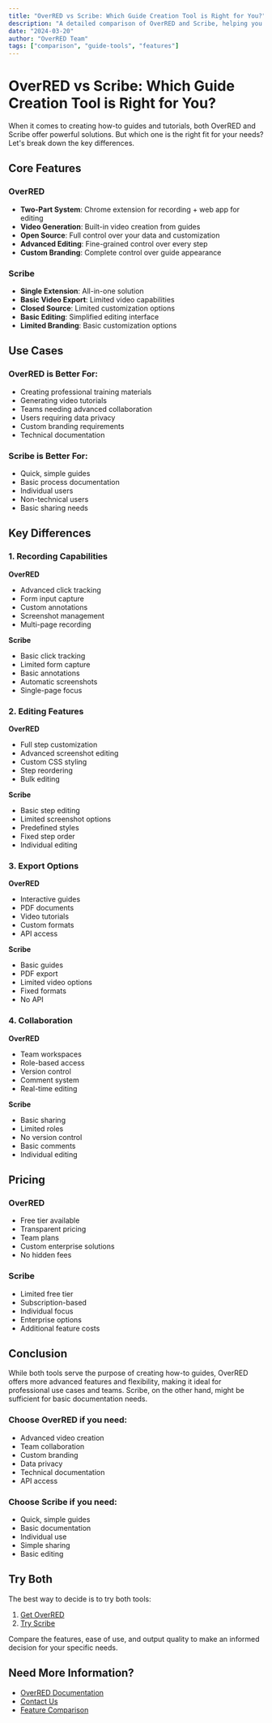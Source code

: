 ```yaml
---
title: "OverRED vs Scribe: Which Guide Creation Tool is Right for You?"
description: "A detailed comparison of OverRED and Scribe, helping you choose the best tool for creating how-to guides and tutorials."
date: "2024-03-20"
author: "OverRED Team"
tags: ["comparison", "guide-tools", "features"]
---
```


# OverRED vs Scribe: Which Guide Creation Tool is Right for You?

When it comes to creating how-to guides and tutorials, both OverRED and Scribe offer powerful solutions. But which one is the right fit for your needs? Let's break down the key differences.

## Core Features

### OverRED
- **Two-Part System**: Chrome extension for recording + web app for editing
- **Video Generation**: Built-in video creation from guides
- **Open Source**: Full control over your data and customization
- **Advanced Editing**: Fine-grained control over every step
- **Custom Branding**: Complete control over guide appearance

### Scribe
- **Single Extension**: All-in-one solution
- **Basic Video Export**: Limited video capabilities
- **Closed Source**: Limited customization options
- **Basic Editing**: Simplified editing interface
- **Limited Branding**: Basic customization options

## Use Cases

### OverRED is Better For:
- Creating professional training materials
- Generating video tutorials
- Teams needing advanced collaboration
- Users requiring data privacy
- Custom branding requirements
- Technical documentation

### Scribe is Better For:
- Quick, simple guides
- Basic process documentation
- Individual users
- Non-technical users
- Basic sharing needs

## Key Differences

### 1. Recording Capabilities
**OverRED**
- Advanced click tracking
- Form input capture
- Custom annotations
- Screenshot management
- Multi-page recording

**Scribe**
- Basic click tracking
- Limited form capture
- Basic annotations
- Automatic screenshots
- Single-page focus

### 2. Editing Features
**OverRED**
- Full step customization
- Advanced screenshot editing
- Custom CSS styling
- Step reordering
- Bulk editing

**Scribe**
- Basic step editing
- Limited screenshot options
- Predefined styles
- Fixed step order
- Individual editing

### 3. Export Options
**OverRED**
- Interactive guides
- PDF documents
- Video tutorials
- Custom formats
- API access

**Scribe**
- Basic guides
- PDF export
- Limited video options
- Fixed formats
- No API

### 4. Collaboration
**OverRED**
- Team workspaces
- Role-based access
- Version control
- Comment system
- Real-time editing

**Scribe**
- Basic sharing
- Limited roles
- No version control
- Basic comments
- Individual editing

## Pricing

### OverRED
- Free tier available
- Transparent pricing
- Team plans
- Custom enterprise solutions
- No hidden fees

### Scribe
- Limited free tier
- Subscription-based
- Individual focus
- Enterprise options
- Additional feature costs

## Conclusion

While both tools serve the purpose of creating how-to guides, OverRED offers more advanced features and flexibility, making it ideal for professional use cases and teams. Scribe, on the other hand, might be sufficient for basic documentation needs.

### Choose OverRED if you need:
- Advanced video creation
- Team collaboration
- Custom branding
- Data privacy
- Technical documentation
- API access

### Choose Scribe if you need:
- Quick, simple guides
- Basic documentation
- Individual use
- Simple sharing
- Basic editing

## Try Both

The best way to decide is to try both tools:

1. [Get OverRED](https://overred.co)
2. [Try Scribe](https://scribe.com)

Compare the features, ease of use, and output quality to make an informed decision for your specific needs.

## Need More Information?

- [OverRED Documentation](/docs)
- [Contact Us](/contact)
- [Feature Comparison](/docs/features) 
